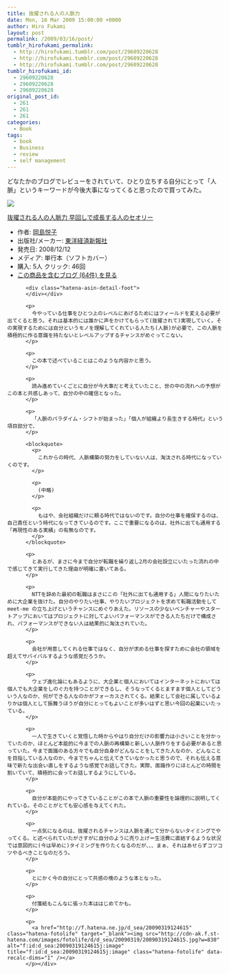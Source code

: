 ```yaml
---
title: 抜擢される人の人脈力
date: Mon, 16 Mar 2009 15:00:00 +0000
author: Hiro Fukami
layout: post
permalink: /2009/03/16/post/
tumblr_hirofukami_permalink:
  - http://hirofukami.tumblr.com/post/29609220628
  - http://hirofukami.tumblr.com/post/29609220628
  - http://hirofukami.tumblr.com/post/29609220628
tumblr_hirofukami_id:
  - 29609220628
  - 29609220628
  - 29609220628
original_post_id:
  - 261
  - 261
  - 261
categories:
  - Book
tags:
  - book
  - Business
  - review
  - self management
---
```

<div class="section">
  <p>
    どなたかのブログでレビューをされていて、ひとり立ちする自分にとって「人脈」というキーワードが今後大事になってくると思ったので買ってみた。
  </p>
  
  <div class="hatena-asin-detail">
    <p>
      <a href="http://www.amazon.co.jp/gp/product/4492043284/ref=as_li_tf_il?ie=UTF8&camp=247&creative=1211&creativeASIN=4492043284&linkCode=as2&tag=dsea-22" target="_blank"><img border="0" src="http://ws.assoc-amazon.jp/widgets/q?_encoding=UTF8&ASIN=4492043284&Format=_SL160_&ID=AsinImage&MarketPlace=JP&ServiceVersion=20070822&WS=1&tag=dsea-22" /></a><img src="http://www.assoc-amazon.jp/e/ir?t=dsea-22&l=as2&o=9&a=4492043284" width="1" height="1" border="0" alt="" style="border:none!important;margin:0!important;" /> <div class="hatena-asin-detail-info">
        <p>
          <a href="http://www.amazon.co.jp/gp/product/4492043284/ref=as_li_tf_tl?ie=UTF8&camp=247&creative=1211&creativeASIN=4492043284&linkCode=as2&tag=dsea-22" target="_blank">抜擢される人の人脈力 早回しで成長する人のセオリー</a><img src="http://www.assoc-amazon.jp/e/ir?t=dsea-22&l=as2&o=9&a=4492043284" width="1" height="1" border="0" alt="" style="border:none!important;margin:0!important;" /> <ul>
            <li>
              <span class="hatena-asin-detail-label">作者:</span> <a href="http://d.hatena.ne.jp/keyword/%B2%AC%C5%E7%B1%D9%BB%D2" class="keyword" target="_blank">岡島悦子</a>
            </li>
            <li>
              <span class="hatena-asin-detail-label">出版社/メーカー:</span> <a href="http://d.hatena.ne.jp/keyword/%C5%EC%CD%CE%B7%D0%BA%D1%BF%B7%CA%F3%BC%D2" class="keyword" target="_blank">東洋経済新報社</a>
            </li>
            <li>
              <span class="hatena-asin-detail-label">発売日:</span> 2008/12/12
            </li>
            <li>
              <span class="hatena-asin-detail-label">メディア:</span> 単行本（ソフトカバー）
            </li>
            <li>
              <span class="hatena-asin-detail-label">購入</span>: 5人 <span class="hatena-asin-detail-label">クリック</span>: 46回
            </li>
            <li>
              <a href="http://d.hatena.ne.jp/asin/4492043284" target="_blank">この商品を含むブログ (64件) を見る</a>
            </li>
          </ul></div> 
          
          <div class="hatena-asin-detail-foot">
          </div></div> 
          
          <p>
            今やっている仕事をひとつ上のレベルにあげるためにはフィールドを変える必要が出てくると思う。それは基本的には誰かに声をかけてもらって(抜擢されて)実現していく。その実現するためには自分というモノを理解してくれている人たち(人脈)が必要で、この人脈を積極的に作る意識を持たないとレベルアップするチャンスがめぐってこない。
          </p>
          
          <p>
            この本で述べていることはこのような内容かと思う。
          </p>
          
          <p>
            読み進めていくごとに自分が今大事だと考えていたこと、世の中の流れへの予想がこの本と共感しあって、自分の中の確信となった。
          </p>
          
          <p>
            「人脈のパラダイム・シフトが始まった」「個人が組織より長生きする時代」という項目部分で、
          </p>
          
          <blockquote>
            <p>
              これからの時代、人脈構築の努力をしていない人は、淘汰される時代になっていくのです。
            </p>
            
            <p>
              (中略)
            </p>
            
            <p>
              もはや、会社組織だけに頼る時代ではないのです。自分の仕事を確保するのは、自己責任という時代になってきているのです。ここで重要になるのは、社外に出ても通用する「再現性のある実績」の有無なのです。
            </p>
          </blockquote>
          
          <p>
            とあるが、まさに今まで自分が転職を繰り返し2月の会社設立にいたった流れの中で感じてきて実行してきた理由が明確に書いてある。
          </p>
          
          <p>
            NTTを辞めた最初の転職はまさにこの「社外に出ても通用する」人間になりたいために大企業を抜けた。自分のやりたい仕事、やりたいプロジェクトを求めて転職活動をして meet-me の立ち上げというチャンスにめぐりあえた。リソースの少ないベンチャーやスタートアップにおいてはプロジェクトに対してよいパフォーマンスができる人たちだけで構成され、パフォーマンスができない人は結果的に淘汰されていた。
          </p>
          
          <p>
            会社が用意してくれる仕事ではなく、自分が求める仕事を探すために会社の領域を超えてサバイバルするような感覚だろうか。
          </p>
          
          <p>
            ウェブ進化論にもあるように、大企業と個人においてはインターネットにおいては個人でも大企業をしのぐ力を持つことができるし、そうなってくるとますます個人としてどういう人なのか、何ができる人なのかがフォーカスされてくる。結果として会社に属しているよりかは個人として振舞うほうが自分にとってもよいことが多いはずと思い今回の起業にいたっている。
          </p>
          
          <p>
            一人で生きていくと覚悟した時からやはり自分だけの影響力は小さいことを分かっていたのか、ほとんど本能的に今までの人脈の再構築と新しい人脈作りをする必要があると思っていた。今まで面識のある方々でも自分自身がどんなことをしてきた人なのか、どんなことを目指している人なのか、今までちゃんと伝えてきていなかったと思うので、それも伝える意味で新たな出会い直しをするような感覚でお話してきた。実際、面識作りにほとんどの時間を割いていて、積極的に会ってお話しするようにしている。
          </p>
          
          <p>
            自分が本能的にやってきていることがこの本で人脈の重要性を論理的に説明してくれている。そのことがとても安心感を与えてくれた。
          </p>
          
          <p>
            一点気になるのは、抜擢されるチャンスは人脈を通じて分からないタイミングでやってくる。と述べられていたがさすがに自分のように売り上げ＝生活費に直結するような状況では意図的に(今は早めに)タイミングを作りたくなるのだが、、、まぁ、それはあせらずコツコツやるべきことなのだろう。
          </p>
          
          <p>
            とにかく今の自分にとって共感の塊のような本となった。
          </p>
          
          <p>
            付箋紙もこんなに張った本ははじめてかも。
          </p>
          
          <p>
            <a href="http://f.hatena.ne.jp/d_sea/20090319124615" class="hatena-fotolife" target="_blank"><img src="http://cdn-ak.f.st-hatena.com/images/fotolife/d/d_sea/20090319/20090319124615.jpg?w=830" alt="f:id:d_sea:20090319124615j:image" title="f:id:d_sea:20090319124615j:image" class="hatena-fotolife" data-recalc-dims="1" /></a>
          </p></div>